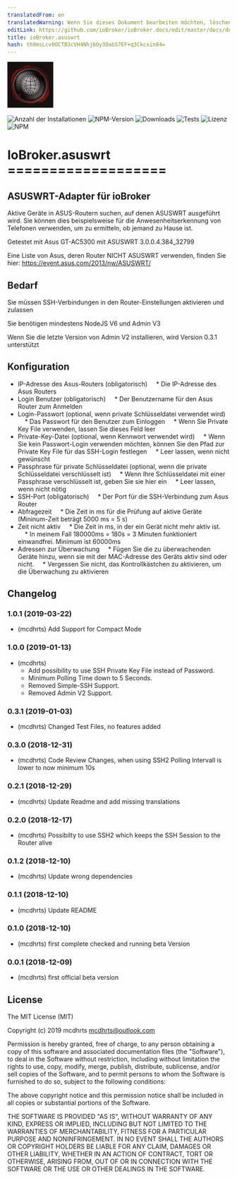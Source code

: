 ```yaml
---
translatedFrom: en
translatedWarning: Wenn Sie dieses Dokument bearbeiten möchten, löschen Sie bitte das Feld "translationsFrom". Andernfalls wird dieses Dokument automatisch erneut übersetzt
editLink: https://github.com/ioBroker/ioBroker.docs/edit/master/docs/de/adapterref/iobroker.asuswrt/README.md
title: ioBroker.asuswrt
hash: th9msLcv0OCTB3cVH4NhjbOy3OabS7EF+q3Ckcxin84=
---
```

![Logo](../../../en/adapterref/iobroker.asuswrt/admin/asuswrt.png)

![Anzahl der Installationen](http://iobroker.live/badges/asuswrt-stable.svg)
![NPM-Version](http://img.shields.io/npm/v/iobroker.asuswrt.svg)
![Downloads](https://img.shields.io/npm/dm/iobroker.asuswrt.svg)
![Tests](https://api.travis-ci.org/mcdhrts/ioBroker.asuswrt.svg)
![Lizenz](https://img.shields.io/badge/license-MIT-blue.svg?style=flat)
![NPM](https://nodei.co/npm/iobroker.asuswrt.png?downloads=true)

# IoBroker.asuswrt ===================
## ASUSWRT-Adapter für ioBroker
Aktive Geräte in ASUS-Routern suchen, auf denen ASUSWRT ausgeführt wird.
Sie können dies beispielsweise für die Anwesenheitserkennung von Telefonen verwenden, um zu ermitteln, ob jemand zu Hause ist.

Getestet mit Asus GT-AC5300 mit ASUSWRT 3.0.0.4.384_32799

Eine Liste von Asus, deren Router NICHT ASUSWRT verwenden, finden Sie hier: https://event.asus.com/2013/nw/ASUSWRT/

## Bedarf
Sie müssen SSH-Verbindungen in den Router-Einstellungen aktivieren und zulassen

Sie benötigen mindestens NodeJS V6 und Admin V3

Wenn Sie die letzte Version von Admin V2 installieren, wird Version 0.3.1 unterstützt

## Konfiguration
* IP-Adresse des Asus-Routers (obligatorisch)
    * Die IP-Adresse des Asus Routers
* Login Benutzer (obligatorisch)
    * Der Benutzername für den Asus Router zum Anmelden
* Login-Passwort (optional, wenn private Schlüsseldatei verwendet wird)
    * Das Passwort für den Benutzer zum Einloggen
    * Wenn Sie Private Key File verwenden, lassen Sie dieses Feld leer
* Private-Key-Datei (optional, wenn Kennwort verwendet wird)
    * Wenn Sie kein Passwort-Login verwenden möchten, können Sie den Pfad zur Private Key File für das SSH-Login festlegen
    * Leer lassen, wenn nicht gewünscht
* Passphrase für private Schlüsseldatei (optional, wenn die private Schlüsseldatei verschlüsselt ist)
    * Wenn Ihre Schlüsseldatei mit einer Passphrase verschlüsselt ist, geben Sie sie hier ein
    * Leer lassen, wenn nicht nötig
* SSH-Port (obligatorisch)
    * Der Port für die SSH-Verbindung zum Asus Router
* Abfragezeit
    * Die Zeit in ms für die Prüfung auf aktive Geräte (Mininum-Zeit beträgt 5000 ms = 5 s)
* Zeit nicht aktiv
    * Die Zeit in ms, in der ein Gerät nicht mehr aktiv ist.
    * In meinem Fall 180000ms = 180s = 3 Minuten funktioniert einwandfrei. Minimum ist 60000ms
* Adressen zur Überwachung
    * Fügen Sie die zu überwachenden Geräte hinzu, wenn sie mit der MAC-Adresse des Geräts aktiv sind oder nicht.
    * Vergessen Sie nicht, das Kontrollkästchen zu aktivieren, um die Überwachung zu aktivieren

## Changelog

### 1.0.1 (2019-03-22)
* (mcdhrts) Add Support for Compact Mode

### 1.0.0 (2019-01-13)
* (mcdhrts) 
    * Add possibility to use SSH Private Key File instead of Password.
    * Minimum Polling Time down to 5 Seconds.
    * Removed Simple-SSH Support.
    * Removed Admin V2 Support.

### 0.3.1 (2019-01-03)
* (mcdhrts) Changed Test Files, no features added

### 0.3.0 (2018-12-31)
* (mcdhrts) Code Review Changes, when using SSH2 Polling Intervall is lower to now minimum 10s

### 0.2.1 (2018-12-29)
* (mcdhrts) Update Readme and add missing translations

### 0.2.0 (2018-12-17)
* (mcdhrts) Possibilty to use SSH2 which keeps the SSH Session to the Router alive

### 0.1.2 (2018-12-10)
* (mcdhrts) Update wrong dependencies

### 0.1.1 (2018-12-10)
* (mcdhrts) Update README

### 0.1.0 (2018-12-10)
* (mcdhrts) first complete checked and running beta Version

### 0.0.1 (2018-12-09)
* (mcdhrts) first official beta version

## License
The MIT License (MIT)

Copyright (c) 2019 mcdhrts <mcdhrts@outlook.com>

Permission is hereby granted, free of charge, to any person obtaining a copy
of this software and associated documentation files (the "Software"), to deal
in the Software without restriction, including without limitation the rights
to use, copy, modify, merge, publish, distribute, sublicense, and/or sell
copies of the Software, and to permit persons to whom the Software is
furnished to do so, subject to the following conditions:

The above copyright notice and this permission notice shall be included in
all copies or substantial portions of the Software.

THE SOFTWARE IS PROVIDED "AS IS", WITHOUT WARRANTY OF ANY KIND, EXPRESS OR
IMPLIED, INCLUDING BUT NOT LIMITED TO THE WARRANTIES OF MERCHANTABILITY,
FITNESS FOR A PARTICULAR PURPOSE AND NONINFRINGEMENT. IN NO EVENT SHALL THE
AUTHORS OR COPYRIGHT HOLDERS BE LIABLE FOR ANY CLAIM, DAMAGES OR OTHER
LIABILITY, WHETHER IN AN ACTION OF CONTRACT, TORT OR OTHERWISE, ARISING FROM,
OUT OF OR IN CONNECTION WITH THE SOFTWARE OR THE USE OR OTHER DEALINGS IN
THE SOFTWARE.
